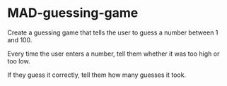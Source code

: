 # MAD-guessing-game

Create a guessing game that tells the user to guess a number between 1 and 100.

Every time the user enters a number, tell them whether it was too high or too low.

If they guess it correctly, tell them how many guesses it took.
